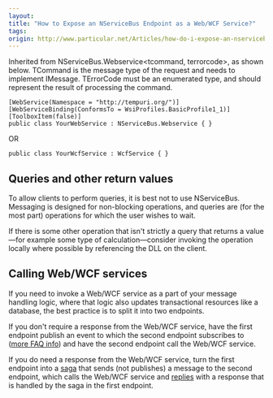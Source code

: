 ```yaml
---
layout:
title: "How to Expose an NServiceBus Endpoint as a Web/WCF Service?"
tags: 
origin: http://www.particular.net/Articles/how-do-i-expose-an-nservicebus-endpoint-as-a-web-wcf-service
---
```

Inherited from NServiceBus.Webservice<tcommand, terrorcode>, as shown below. TCommand is the message type of the request and needs to implement IMessage. TErrorCode must be an enumerated type, and should represent the result of processing the command.

    [WebService(Namespace = "http://tempuri.org/")]
    [WebServiceBinding(ConformsTo = WsiProfiles.BasicProfile1_1)]
    [ToolboxItem(false)]
    public class YourWebService : NServiceBus.Webservice { }

OR

    public class YourWcfService : WcfService { }

Queries and other return values
-------------------------------

To allow clients to perform queries, it is best not to use NServiceBus. Messaging is designed for non-blocking operations, and queries are (for the most part) operations for which the user wishes to wait.

If there is some other operation that isn't strictly a query that returns a value—for example some type of calculation—consider invoking the operation locally where possible by referencing the DLL on the client.

Calling Web/WCF services
------------------------

If you need to invoke a Web/WCF service as a part of your message handling logic, where that logic also updates transactional resources like a database, the best practice is to split it into two endpoints.

If you don't require a response from the Web/WCF service, have the first endpoint publish an event to which the second endpoint subscribes to
([more FAQ info](how-do-i-publish-a-message)) and have the second endpoint call the Web/WCF service.

If you do need a response from the Web/WCF service, turn the first endpoint into a [saga](sagas-in-nservicebus) that sends (not publishes) a message to the second endpoint, which calls the Web/WCF service and
[replies](how-do-i-reply-to-a-message) with a response that is handled by the saga in the first endpoint.

